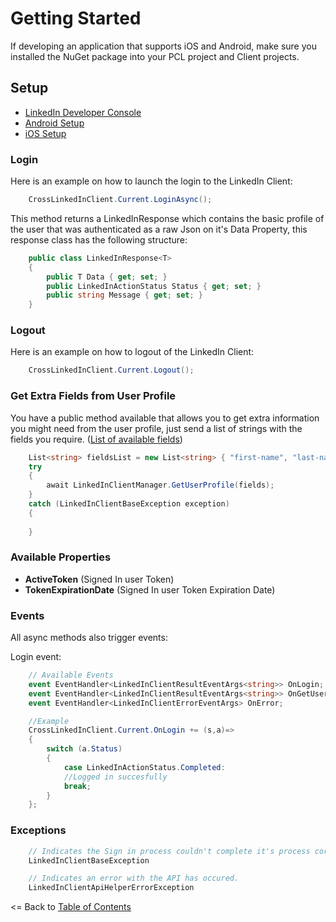 # Getting Started

If developing an application that supports iOS and Android, make sure you installed the NuGet package into your PCL project and Client projects.

## Setup
* [LinkedIn Developer Console](LinkedInDeveloperConsoleSetup.md)
* [Android Setup](AndroidSetup.md)
* [iOS Setup](iOSSetup.md)

### Login

Here is an example on how to launch the login to the LinkedIn Client:

```cs
    CrossLinkedInClient.Current.LoginAsync();
```

This method returns a LinkedInResponse<string> which contains the basic profile of the user that was authenticated as a raw Json on it's Data Property, this response class has the following structure:
```cs
    public class LinkedInResponse<T>
    {
        public T Data { get; set; }
        public LinkedInActionStatus Status { get; set; }
        public string Message { get; set; }
    }
```

### Logout

Here is an example on how to logout of the LinkedIn Client:

```cs
    CrossLinkedInClient.Current.Logout();
```

### Get Extra Fields from User Profile
You have a public method available that allows you to get extra information you might need from the user profile, just send a list of strings with the fields you require. ([List of available fields](https://developer.linkedin.com/docs/fields/basic-profile))
```cs
    List<string> fieldsList = new List<string> { "first-name", "last-name", "email-address", "picture-url" };
    try
    {
        await LinkedInClientManager.GetUserProfile(fields);
    }
    catch (LinkedInClientBaseException exception)
    {
        
    }
```

### Available Properties
- **ActiveToken** (Signed In user Token)
- **TokenExpirationDate** (Signed In user Token Expiration Date)

### Events

All async methods also trigger events:

Login event:

```cs
    // Available Events
    event EventHandler<LinkedInClientResultEventArgs<string>> OnLogin;
    event EventHandler<LinkedInClientResultEventArgs<string>> OnGetUserProfile;
    event EventHandler<LinkedInClientErrorEventArgs> OnError;

    //Example
    CrossLinkedInClient.Current.OnLogin += (s,a)=> 
    {
        switch (a.Status)
        {
            case LinkedInActionStatus.Completed:
            //Logged in succesfully
            break;
        }
    };
```

### Exceptions
```cs
    // Indicates the Sign in process couldn't complete it's process correctly
    LinkedInClientBaseException

    // Indicates an error with the API has occured.
    LinkedInClientApiHelperErrorException
```

<= Back to [Table of Contents](../README.md)